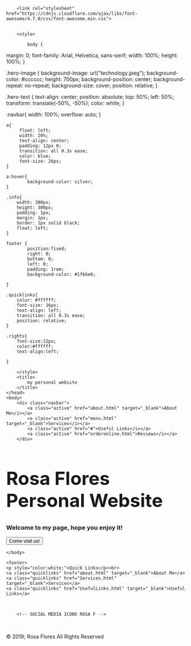 <!doctype html>
<html>
	<head>
		<link rel="stylesheet" type="text/css" href="style.css">
	
		<link rel="stylesheet" href="https://cdnjs.cloudflare.com/ajax/libs/font-awesome/4.7.0/css/font-awesome.min.css">


		<style>
		
			body {
  margin: 0;
  font-family: Arial, Helvetica, sans-serif;
  width: 100%;
  height: 100%;
}

.hero-image {
  background-image: url("technology.jpeg");
  background-color: #cccccc;
  height: 700px;
  background-position: center;
  background-repeat: no-repeat;
  background-size: cover;
  position: relative;
}

.hero-text {
  text-align: center;
  position: absolute;
  top: 50%;
  left: 50%;
  transform: translate(-50%, -50%);
  color: white;
}

.navbar{
		width: 100%;
		overflow: auto;
	}
	
	a{
		 float: left;
  		 width: 20%;
  		 text-align: center;
  		 padding: 12px 0;
  		 transition: all 0.3s ease;
  		 color: blue;
  		 font-size: 26px;
	}
	
	a:hover{
			background-color: silver;
	}
	
	.info{
		width: 300px;
		height: 300px;
		padding: 1px;
		margin: 1px;
		border: 1px solid black;
		float: left;
	}
	
	footer {
  			position:fixed;
  			right: 0;
  			bottom: 0;
  			left: 0;
  			padding: 1rem;
  			background-color: #1f66e0;
  			
	}
	
	.quicklinks{
		color: #ffffff;
		font-size: 16px;
		text-align: left;
		transition: all 0.3s ease;
		position: relative;
	}
	
	.rights{
		font-size:12px;
		color:#ffffff;
		text-align:left;
		
	}
	
		</style>
		<title>
			my personal website
		</title>
	</head>
	<body>
		<div class="navbar">
			<a class="active" href="about.html" target="_blank">About Me</i></a> 
			<a class="active" href="menu.html" target="_blank">Services</i></a> 
  			<a class="active" href="#">Useful Links</i></a> 
 			<a class="active" href="orderonline.html">Reviews</i></a>
  		</div>

<div class="hero-image">
  <div class="hero-text">
    <h1 style="font-size:50px">Rosa Flores Personal Website</h1>
    <h3>Welcome to my page, hope you enjoy it!</h3>
    <button>Come visit us!</button>
  </div>
</div>

		
	</body>
	
	<footer>
	<p style="color:white;">Quick Links</p><br>
	<a class="quicklinks" href="about.html" target="_blank">About Me</a>
	<a class="quicklinks" href="Services.html" target="_blank">Services</a>
	<a class="quicklinks" href="UsefulLinks.html" target="_blank">Useful Links</a>



		<!-- SOCIAL MEDIA ICONS ROSA F -->
   <a href="https://www.facebook.com/" target="_blank" class="fa fa-facebook"></a>
   <a href="https://twitter.com/login" target="_blank" class="fa fa-twitter"></a>
   <a href="https://www.google.com/" target="_blank" class="fa fa-google"></a>
   <a href="https://www.linkedin.com/feed/" target="_blank" class="fa fa-linkedin"></a>
   <a href="https://www.youtube.com/" target="_blank" class="fa fa-youtube"></a>
   <a href="https://www.instagram.com/" target="_blank" class="fa fa-instagram"></a>
   </br>
   <div class="rights">
   &copy; 2019; Rosa Flores All Rights Reserved
   </div>
	</footer>
</html>

